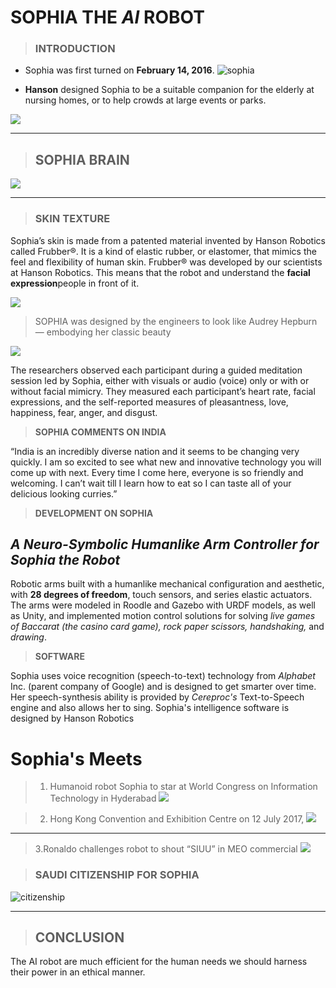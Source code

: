 <!---- HEADING ----->
# SOPHIA THE _*AI*_ ROBOT
>### INTRODUCTION
* Sophia was first turned on **__February 14, 2016__**.
![sophia](https://www.hansonrobotics.com/wp-content/uploads/2018/11/sophia_therobot_hat.jpg)
 
 * **Hanson** designed Sophia to be a suitable companion for the elderly at nursing homes, or to help crowds at large events or parks.
 
 ![](https://robots.net/wp-content/uploads/2020/06/2DavidHanson-600x400.jpg)


___
>## **SOPHIA BRAIN**
![](https://www.hansonrobotics.com/wp-content/uploads/2018/09/sophiaback.png)
___

>### **SKIN TEXTURE**
Sophia’s skin is made from a patented material invented by Hanson Robotics called Frubber®. It is a kind of elastic rubber, or elastomer, that mimics the feel and flexibility of human skin. Frubber® was developed by our scientists at Hanson Robotics.
This means that the robot and understand the **facial expression**people in front of it.

![](https://miro.medium.com/max/456/1*PEwe34RCEZijeROwYwXr3Q.png) 

>SOPHIA was designed by the engineers to look like Audrey Hepburn — embodying her classic beauty


![](https://miro.medium.com/max/700/1*Fbdh-YQlURSav9NpHTeBnQ.png)

The researchers observed each participant during a guided meditation session led by Sophia, either with visuals or audio (voice) only or with or without facial mimicry. They measured each participant’s heart rate, facial expressions, and the self-reported measures of pleasantness, love, happiness, fear, anger, and disgust. 

>**SOPHIA COMMENTS ON INDIA**

“India is an incredibly diverse nation and it seems to be changing very quickly. I am so excited to see what new and innovative technology you will come up with next. Every time I come here, everyone is so friendly and welcoming. I can’t wait till I learn how to eat so I can taste all of your delicious looking curries.”

>**DEVELOPMENT ON SOPHIA**

## *A Neuro-Symbolic Humanlike Arm Controller for Sophia the Robot*
 Robotic arms built with a humanlike mechanical configuration and aesthetic, with **28 degrees of freedom**, touch sensors, and series elastic actuators. The arms were modeled in Roodle and Gazebo with URDF models, as well as Unity, and implemented motion control solutions for solving *live games of Baccarat (the casino card game), rock paper scissors, handshaking,* and *drawing*.

>**SOFTWARE**
 
 Sophia uses voice recognition (speech-to-text) technology from _Alphabet_ Inc. (parent company of Google) and is designed to get smarter over time. Her speech-synthesis ability is provided by _Cereproc's_ Text-to-Speech engine and also allows her to sing. Sophia's intelligence software is designed by Hanson Robotics
 
 # Sophia's  Meets
 
 >1. Humanoid robot Sophia to star at World Congress on Information Technology in Hyderabad
 ![](https://img.etimg.com/thumb/msid-62470295,width-650,imgsize-49108,,resizemode-4,quality-100/sophia-bccl.jpg)
 
 >2. Hong Kong Convention and Exhibition Centre on 12 July 2017,
 ![](https://image.cnbcfm.com/api/v1/image/105242377-GettyImages-813069720.jpg?v=1532563631&w=740&h=416)
 ---
 >3.Ronaldo challenges robot to shout “SIUU” in MEO commercial
 ![](http://cronaldodaily.com/wp-content/uploads/2018/03/sofia-e-ronaldo-696x464.jpg)
 
 >### **SAUDI CITIZENSHIP FOR SOPHIA**

![citizenship](https://pbs.twimg.com/media/DM_oD4VW0AAQ4jS?format=jpg&name=small)
___
>## CONCLUSION
The AI robot are much efficient for the human needs we should harness their power in an ethical manner.
